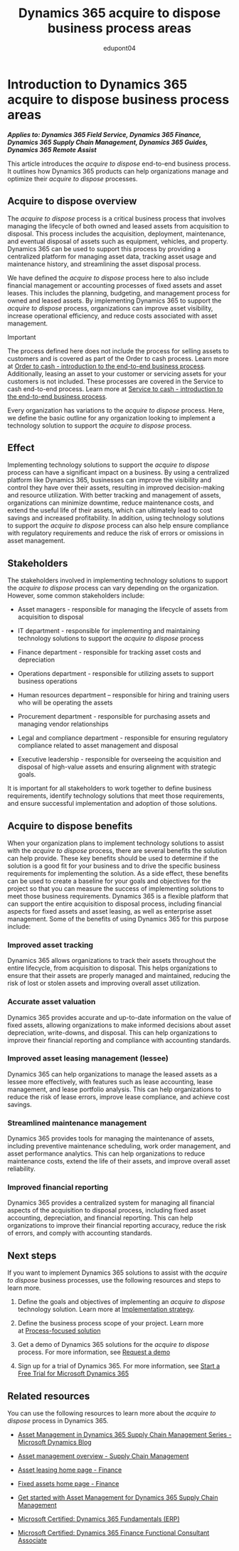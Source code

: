 ﻿---
title: Dynamics 365 acquire to dispose business process areas
description: Get an introduction to the acquire to dispose end-to-end business process. Learn how Dynamics 365 apps can help organizations manage and optimize their acquire to dispose processes.
ms.date: 04/05/2023
ms.topic: conceptual
author: edupont04
ms.author: archanap

---

# Introduction to Dynamics 365 acquire to dispose business process areas

***Applies to: Dynamics 365 Field Service, Dynamics 365 Finance, Dynamics 365 Supply Chain Management, Dynamics 365 Guides, Dynamics 365 Remote Assist***

This article introduces the *acquire to dispose* end-to-end business process. It outlines how Dynamics 365 products can help organizations manage and optimize their *acquire to dispose* processes.

## Acquire to dispose overview

The *acquire to dispose* process is a critical business process that involves managing the lifecycle of both owned and leased assets from acquisition to disposal. This process includes the acquisition, deployment, maintenance, and eventual disposal of assets such as equipment, vehicles, and property. Dynamics 365 can be used to support this process by providing a centralized platform for managing asset data, tracking asset usage and maintenance history, and streamlining the asset disposal process.

We have defined the *acquire to dispose* process here to also include financial management or accounting processes of fixed assets and asset leases. This includes the planning, budgeting, and management process for owned and leased assets. By implementing Dynamics 365 to support the *acquire to dispose* process, organizations can improve asset visibility, increase operational efficiency, and reduce costs associated with asset management.

> [!IMPORTANT]
> The process defined here does not include the process for selling assets to customers and is covered as part of the Order to cash process. Learn more at [Order to cash - introduction to the end-to-end business process](order-to-cash-introduction.md). Additionally, leasing an asset to your customer or servicing assets for your customers is not included. These processes are covered in the Service to cash end-to-end process. Learn more at [Service to cash - introduction to the end-to-end business process](service-to-cash-introduction.md).  

Every organization has variations to the *acquire to dispose* process. Here, we define the basic outline for any organization looking to implement a technology solution to support the *acquire to dispose* process.

## Effect

Implementing technology solutions to support the *acquire to dispose* process can have a significant impact on a business. By using a centralized platform like Dynamics 365, businesses can improve the visibility and control they have over their assets, resulting in improved decision-making and resource utilization. With better tracking and management of assets, organizations can minimize downtime, reduce maintenance costs, and extend the useful life of their assets, which can ultimately lead to cost savings and increased profitability. In addition, using technology solutions to support the *acquire to dispose* process can also help ensure compliance with regulatory requirements and reduce the risk of errors or omissions in asset management.

## Stakeholders

The stakeholders involved in implementing technology solutions to support the *acquire to dispose* process can vary depending on the organization. However, some common stakeholders include:

- Asset managers - responsible for managing the lifecycle of assets from acquisition to disposal

- IT department - responsible for implementing and maintaining technology solutions to support the *acquire to dispose* process

- Finance department - responsible for tracking asset costs and depreciation

- Operations department - responsible for utilizing assets to support business operations

- Human resources department – responsible for hiring and training users who will be operating the assets

- Procurement department - responsible for purchasing assets and managing vendor relationships

- Legal and compliance department - responsible for ensuring regulatory compliance related to asset management and disposal

- Executive leadership - responsible for overseeing the acquisition and disposal of high-value assets and ensuring alignment with strategic goals.

It is important for all stakeholders to work together to define business requirements, identify technology solutions that meet those requirements, and ensure successful implementation and adoption of those solutions.

## Acquire to dispose benefits

When your organization plans to implement technology solutions to assist with the *acquire to dispose* process, there are several benefits the solution can help provide. These key benefits should be used to determine if the solution is a good fit for your business and to drive the specific business requirements for implementing the solution. As a side effect, these benefits can be used to create a baseline for your goals and objectives for the project so that you can measure the success of implementing solutions to meet those business requirements. Dynamics 365 is a flexible platform that can support the entire acquisition to disposal process, including financial aspects for fixed assets and asset leasing, as well as enterprise asset management. Some of the benefits of using Dynamics 365 for this purpose include:

### Improved asset tracking

Dynamics 365 allows organizations to track their assets throughout the entire lifecycle, from acquisition to disposal. This helps organizations to ensure that their assets are properly managed and maintained, reducing the risk of lost or stolen assets and improving overall asset utilization.

### Accurate asset valuation

Dynamics 365 provides accurate and up-to-date information on the value of fixed assets, allowing organizations to make informed decisions about asset depreciation, write-downs, and disposal. This can help organizations to improve their financial reporting and compliance with accounting standards.

### Improved asset leasing management (lessee)

Dynamics 365 can help organizations to manage the leased assets as a lessee more effectively, with features such as lease accounting, lease management, and lease portfolio analysis. This can help organizations to reduce the risk of lease errors, improve lease compliance, and achieve cost savings.

### Streamlined maintenance management

Dynamics 365 provides tools for managing the maintenance of assets, including preventive maintenance scheduling, work order management, and asset performance analytics. This can help organizations to reduce maintenance costs, extend the life of their assets, and improve overall asset reliability.

### Improved financial reporting

Dynamics 365 provides a centralized system for managing all financial aspects of the acquisition to disposal process, including fixed asset accounting, depreciation, and financial reporting. This can help organizations to improve their financial reporting accuracy, reduce the risk of errors, and comply with accounting standards.

## Next steps

If you want to implement Dynamics 365 solutions to assist with the *acquire to dispose* business processes, use the following resources and steps to learn more.

1. Define the goals and objectives of implementing an *acquire to dispose* technology solution. Learn more at [Implementation strategy](../implementation-guide/implementation-strategy.md).

2. Define the business process scope of your project. Learn more at [Process-focused solution](../implementation-guide/process-focused-solution.md)

3. Get a demo of Dynamics 365 solutions for the *acquire to dispose* process. For more information, see [Request a demo](https://dynamics.microsoft.com/)

4. Sign up for a trial of Dynamics 365. For more information, see [Start a Free Trial for Microsoft Dynamics 365](https://dynamics.microsoft.com/dynamics-365-free-trial/)

## Related resources

You can use the following resources to learn more about the *acquire to dispose* process in Dynamics 365.

- [Asset Management in Dynamics 365 Supply Chain Management Series - Microsoft Dynamics Blog](https://community.dynamics.com/blogs/post/?postid=cd219602-2708-4b4a-9d62-3af9b4e63e10)

- [Asset management overview - Supply Chain Management](/dynamics365/supply-chain/asset-management/)

- [Asset leasing home page - Finance](/dynamics365/finance/asset-leasing/asset-leasing-homepage)

- [Fixed assets home page - Finance](/dynamics365/finance/fixed-assets/fixed-assets)

- [Get started with Asset Management for Dynamics 365 Supply Chain Management](/training/modules/get-started-asset-management/)

- [Microsoft Certified: Dynamics 365 Fundamentals (ERP)](/certifications/d365-fundamentals-finance-and-operations-apps-erp/)

- [Microsoft Certified: Dynamics 365 Finance Functional Consultant Associate](/certifications/d365-functional-consultant-financials/)

<!--## Tags
*Stakeholders:* Accounts payable, Accounts receivable, Administrative, Audit, Customer services, Finance, Human resources, Merchandising, Operations, Production, Project management, Purchasing, Retail store operations, Service operations, Treasury

*Products:* Dynamics 365 Field Service, Dynamics 365 Finance, Dynamics 365 Supply Chain Management, Dynamics 365 Guides, Dynamics 365 Remote Assist
